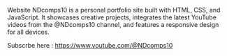 Website NDcomps10 is a personal portfolio site built with HTML, CSS, and JavaScript. It showcases creative projects, integrates the latest YouTube videos from the @NDcomps10 channel, and features a responsive design for all devices.

Subscrbe here : https://www.youtube.com/@NDcomps10
